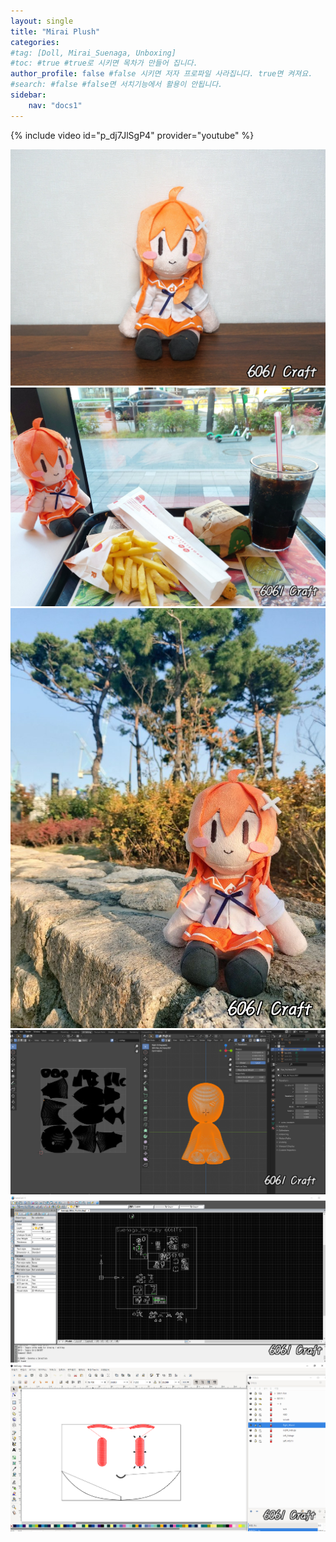 ```yaml
---
layout: single
title: "Mirai Plush"
categories:
#tag: [Doll, Mirai_Suenaga, Unboxing]
#toc: #true #true로 시키면 목차가 만들어 집니다.
author_profile: false #false 시키면 저자 프로파일 사라집니다. true면 켜져요.
#search: #false #false면 서치기능에서 활용이 안됩니다.
sidebar:
    nav: "docs1"
---
```



{% include video id="p_dj7JlSgP4" provider="youtube" %}

<img alt="Mirai-Plush_001" src="/images/2021-10-24-Mirai-Plush/Mirai-Plush_001.jpg">

<img alt="Mirai-Plush_002" src="/images/2021-10-24-Mirai-Plush/Mirai-Plush_002.jpg">

<img alt="Mirai-Plush_003" src="/images/2021-10-24-Mirai-Plush/Mirai-Plush_003.jpg">

<img alt="Mirai-Plush_004" src="/images/2021-10-24-Mirai-Plush/Mirai-Plush_004.jpg">

<img alt="Mirai-Plush_005" src="/images/2021-10-24-Mirai-Plush/Mirai-Plush_005.jpg">

<img alt="Mirai-Plush_006" src="/images/2021-10-24-Mirai-Plush/Mirai-Plush_006.jpg">

